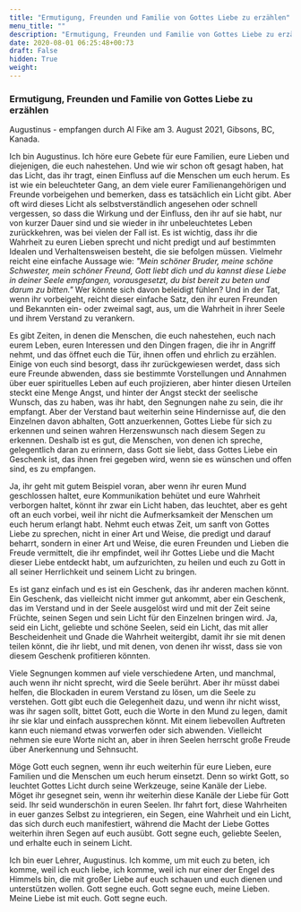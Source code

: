 ```yaml
---
title: "Ermutigung, Freunden und Familie von Gottes Liebe zu erzählen"
menu_title: ""
description: "Ermutigung, Freunden und Familie von Gottes Liebe zu erzählen"
date: 2020-08-01 06:25:48+00:73
draft: False
hidden: True
weight:
---
```

### Ermutigung, Freunden und Familie von Gottes Liebe zu erzählen

Augustinus - empfangen durch Al Fike am 3. August 2021, Gibsons, BC, Kanada.

Ich bin Augustinus. Ich höre eure Gebete für eure Familien, eure Lieben und diejenigen, die euch nahestehen. Und wie wir schon oft gesagt haben, hat das Licht, das ihr tragt, einen Einfluss auf die Menschen um euch herum. Es ist wie ein beleuchteter Gang, an dem viele eurer Familienangehörigen und Freunde vorbeigehen und bemerken, dass es tatsächlich ein Licht gibt. Aber oft wird dieses Licht als selbstverständlich angesehen oder schnell vergessen, so dass die Wirkung und der Einfluss, den ihr auf sie habt, nur von kurzer Dauer sind und sie wieder in ihr unbeleuchtetes Leben zurückkehren, was bei vielen der Fall ist. Es ist wichtig, dass ihr die Wahrheit zu euren Lieben sprecht und nicht predigt und auf bestimmten Idealen und Verhaltensweisen besteht, die sie befolgen müssen. Vielmehr reicht eine einfache Aussage wie: *"Mein schöner Bruder, meine schöne Schwester, mein schöner Freund, Gott liebt dich und du kannst diese Liebe in deiner Seele empfangen, vorausgesetzt, du bist bereit zu beten und darum zu bitten."* Wer könnte sich davon beleidigt fühlen? Und in der Tat, wenn ihr vorbeigeht, reicht dieser einfache Satz, den ihr euren Freunden und Bekannten ein- oder zweimal sagt, aus, um die Wahrheit in ihrer Seele und ihrem Verstand zu verankern.

Es gibt Zeiten, in denen die Menschen, die euch nahestehen, euch nach eurem Leben, euren Interessen und den Dingen fragen, die ihr in Angriff nehmt, und das öffnet euch die Tür, ihnen offen und ehrlich zu erzählen. Einige von euch sind besorgt, dass ihr zurückgewiesen werdet, dass sich eure Freunde abwenden, dass sie bestimmte Vorstellungen und Annahmen über euer spirituelles Leben auf euch projizieren, aber hinter diesen Urteilen steckt eine Menge Angst, und hinter der Angst steckt der seelische Wunsch, das zu haben, was ihr habt, den Segnungen nahe zu sein, die ihr empfangt. Aber der Verstand baut weiterhin seine Hindernisse auf, die den Einzelnen davon abhalten, Gott anzuerkennen, Gottes Liebe für sich zu erkennen und seinen wahren Herzenswunsch nach diesem Segen zu erkennen. Deshalb ist es gut, die Menschen, von denen ich spreche, gelegentlich daran zu erinnern, dass Gott sie liebt, dass Gottes Liebe ein Geschenk ist, das ihnen frei gegeben wird, wenn sie es wünschen und offen sind, es zu empfangen.

Ja, ihr geht mit gutem Beispiel voran, aber wenn ihr euren Mund geschlossen haltet, eure Kommunikation behütet und eure Wahrheit verborgen haltet, könnt ihr zwar ein Licht haben, das leuchtet, aber es geht oft an euch vorbei, weil ihr nicht die Aufmerksamkeit der Menschen um euch herum erlangt habt. Nehmt euch etwas Zeit, um sanft von Gottes Liebe zu sprechen, nicht in einer Art und Weise, die predigt und darauf beharrt, sondern in einer Art und Weise, die euren Freunden und Lieben die Freude vermittelt, die ihr empfindet, weil ihr Gottes Liebe und die Macht dieser Liebe entdeckt habt, um aufzurichten, zu heilen und euch zu Gott in all seiner Herrlichkeit und seinem Licht zu bringen.

Es ist ganz einfach und es ist ein Geschenk, das ihr anderen machen könnt. Ein Geschenk, das vielleicht nicht immer gut ankommt, aber ein Geschenk, das im Verstand und in der Seele ausgelöst wird und mit der Zeit seine Früchte, seinen Segen und sein Licht für den Einzelnen bringen wird. Ja, seid ein Licht, geliebte und schöne Seelen, seid ein Licht, das mit aller Bescheidenheit und Gnade die Wahrheit weitergibt, damit ihr sie mit denen teilen könnt, die ihr liebt, und mit denen, von denen ihr wisst, dass sie von diesem Geschenk profitieren könnten.

Viele Segnungen kommen auf viele verschiedene Arten, und manchmal, auch wenn ihr nicht sprecht, wird die Seele berührt. Aber ihr müsst dabei helfen, die Blockaden in eurem Verstand zu lösen, um die Seele zu verstehen. Gott gibt euch die Gelegenheit dazu, und wenn ihr nicht wisst, was ihr sagen sollt, bittet Gott, euch die Worte in den Mund zu legen, damit ihr sie klar und einfach aussprechen könnt. Mit einem liebevollen Auftreten kann euch niemand etwas vorwerfen oder sich abwenden. Vielleicht nehmen sie eure Worte nicht an, aber in ihren Seelen herrscht große Freude über Anerkennung und Sehnsucht.

Möge Gott euch segnen, wenn ihr euch weiterhin für eure Lieben, eure Familien und die Menschen um euch herum einsetzt. Denn so wirkt Gott, so leuchtet Gottes Licht durch seine Werkzeuge, seine Kanäle der Liebe. Möget ihr gesegnet sein, wenn ihr weiterhin diese Kanäle der Liebe für Gott seid. Ihr seid wunderschön in euren Seelen. Ihr fahrt fort, diese Wahrheiten in euer ganzes Selbst zu integrieren, ein Segen, eine Wahrheit und ein Licht, das sich durch euch manifestiert, während die Macht der Liebe Gottes weiterhin ihren Segen auf euch ausübt. Gott segne euch, geliebte Seelen, und erhalte euch in seinem Licht.

Ich bin euer Lehrer, Augustinus. Ich komme, um mit euch zu beten, ich komme, weil ich euch liebe, ich komme, weil ich nur einer der Engel des Himmels bin, die mit großer Liebe auf euch schauen und euch dienen und unterstützen wollen. Gott segne euch. Gott segne euch, meine Lieben. Meine Liebe ist mit euch. Gott segne euch.
